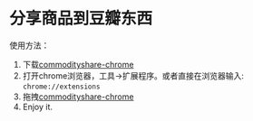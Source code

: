 分享商品到豆瓣东西
====================

使用方法：

1. 下载[commodityshare-chrome][download]
2. 打开chrome浏览器，工具->扩展程序。或者直接在浏览器输入: `chrome://extensions`
3. 拖拽[commodityshare-chrome][download]
4. Enjoy it.

[download]: http://p.dapps.douban.com/p/6e9172cf91a74182a5972c97c773be40.crx
